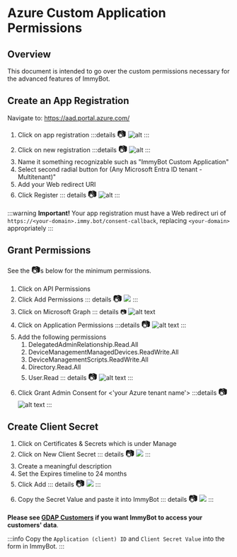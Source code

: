 # Azure Custom Application Permissions

## Overview
This document is intended to go over the custom permissions necessary for the advanced features of ImmyBot.

## Create an App Registration

Navigate to: <https://aad.portal.azure.com/>
1. Click on app registration
:::details <font style="font-size:20px">📷</font>
![alt](/.vitepress/images/2020-12-07-15-46-18.png)
:::
2. Click on new registration
:::details <font style="font-size:20px">📷</font>
![alt](/.vitepress/images/2020-12-07-15-47-07.png)
:::
3. Name it something recognizable such as "ImmyBot Custom Application"
4. Select second radial button for (Any Microsoft Entra ID tenant - Multitenant)"
5. Add your Web redirect URI
6. Click Register
::: details <font style="font-size:20px">📷</font>
![alt](/.vitepress/images/2022-12-12_10-42-55.png)
:::

:::warning
**Important!** Your app registration must have a Web redirect uri of `https://<your-domain>.immy.bot/consent-callback`, replacing `<your-domain>` appropriately
:::

## Grant Permissions

See the <font style="font-size:20px">📷</font>s below for the minimum permissions.
1. Click on API Permissions
2. Click Add Permissions
   ::: details <font style="font-size:20px">📷</font>
   ![](/.vitepress/images/2020-12-07-15-47-33.png)
   :::
3. Click on Microsoft Graph
   ::: details 📷
   ![alt text](MSGraph.png)
4. Click on Application Permissions
   :::details <font style="font-size:20px">📷</font>
   ![alt text](MSGraph-ApplicationPerms.png)
   :::
5. Add the following permissions
   1. DelegatedAdminRelationship.Read.All
   2. DeviceManagementManagedDevices.ReadWrite.All
   3. DeviceManagementScripts.ReadWrite.All
   4. Directory.Read.All
   5. User.Read
   ::: details <font style="font-size:20px">📷</font>
   ![alt text](GranularPerms.png)
   :::
6. Click Grant Admin Consent for <'your Azure tenant name'>
   :::details <font style="font-size:20px">📷</font>
   ![alt text](GrantAdminPerms.png)
   :::


## Create Client Secret
1. Click on Certificates & Secrets which is under Manage
2. Click on New Client Secret
   ::: details <font style="font-size:20px">📷</font>
   ![](/.vitepress/images/2021-08-16-13-19-15.png)
   :::
3. Create a meaningful description
4. Set the Expires timeline to 24 months
5. Click Add
   ::: details <font style="font-size:20px">📷</font>
   ![](/.vitepress/images/2021-08-16-13-20-45.png)
   :::
6. Copy the Secret Value and paste it into ImmyBot
   ::: details <font style="font-size:20px">📷</font>
   ![](/.vitepress/images/2021-08-16-13-23-26.png)
   :::

**Please see [GDAP Customers](/Documentation/Integrations/azure-gdap-customer-management) if you want ImmyBot to access your customers' data**.

:::info
Copy the `Application (client) ID` and `Client Secret Value` into the form in ImmyBot.
:::
